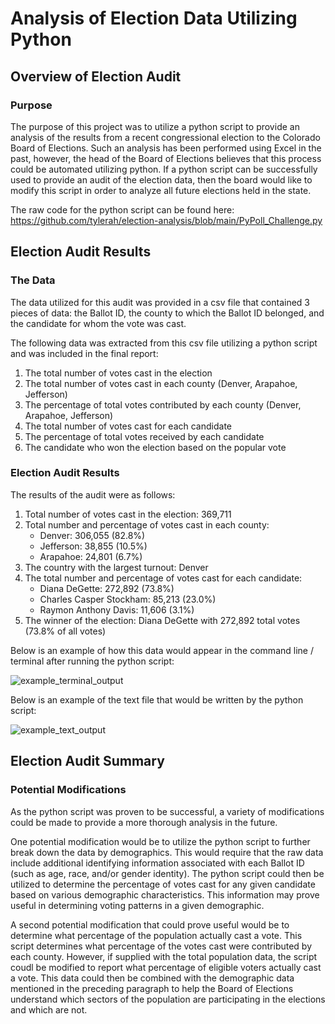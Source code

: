 # Analysis of Election Data Utilizing Python
## Overview of Election Audit
### Purpose
The purpose of this project was to utilize a python script to provide an analysis of the results from a recent congressional election to the Colorado Board of Elections. Such an analysis has been performed using Excel in the past, however, the head of the Board of Elections believes that this process could be automated utilizing python. If a python script can be successfully used to provide an audit of the election data, then the board would like to modify this script in order to analyze all future elections held in the state. 

The raw code for the python script can be found here: https://github.com/tylerah/election-analysis/blob/main/PyPoll_Challenge.py

## Election Audit Results
### The Data
The data utilized for this audit was provided in a csv file that contained 3 pieces of data: the Ballot ID, the county to which the Ballot ID belonged, and the candidate for whom the vote was cast. 

The following data was extracted from this csv file utilizing a python script and was included in the final report:
1. The total number of votes cast in the election
2. The total number of votes cast in each county (Denver, Arapahoe, Jefferson)
3. The percentage of total votes contributed by each county (Denver, Arapahoe, Jefferson)
4. The total number of votes cast for each candidate
5. The percentage of total votes received by each candidate
6. The candidate who won the election based on the popular vote
### Election Audit Results
The results of the audit were as follows:
1. Total number of votes cast in the election: 369,711
2. Total number and percentage of votes cast in each county:
    * Denver: 306,055 (82.8%)
    * Jefferson: 38,855 (10.5%)
    * Arapahoe: 24,801 (6.7%)
3. The country with the largest turnout: Denver
4. The total number and percentage of votes cast for each candidate:
    * Diana DeGette: 272,892 (73.8%)
    * Charles Casper Stockham: 85,213 (23.0%)
    * Raymon Anthony Davis: 11,606 (3.1%)
5. The winner of the election: Diana DeGette with 272,892 total votes (73.8% of all votes)

Below is an example of how this data would appear in the command line / terminal after running the python script:

![example_terminal_output](https://user-images.githubusercontent.com/104606662/170365693-25b31615-2ca2-447b-9f05-81f1bd4917fe.png)

Below is an example of the text file that would be written by the python script:

![example_text_output](https://user-images.githubusercontent.com/104606662/170365956-3b314ace-ce6b-45d2-b2b3-81dd1d26918d.png)

## Election Audit Summary
### Potential Modifications
As the python script was proven to be successful, a variety of modifications could be made to provide a more thorough analysis in the future.

One potential modification would be to utilize the python script to further break down the data by demographics. This would require that the raw data include additional identifying information associated with each Ballot ID (such as age, race, and/or gender identity). The python script could then be utilized to determine the percentage of votes cast for any given candidate based on various demographic characteristics. This information may prove useful in determining voting patterns in a given demographic. 

A second potential modification that could prove useful would be to determine what percentage of the population actually cast a vote. This script determines what percentage of the votes cast were contributed by each county. However, if supplied with the total population data, the script coudl be modified to report what percentage of eligible voters actually cast a vote. This data could then be combined with the demographic data mentioned in the preceding paragraph to help the Board of Elections understand which sectors of the population are participating in the elections and which are not.
